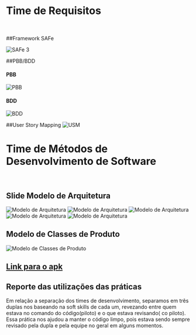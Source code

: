 # Time de Requisitos 
<br>

##Framework SAFe

![SAFe 3](./../img/safe_unidade_3.png)

##PBB/BDD

#### PBB
![PBB](./../img/PBB.png)

#### BDD
![BDD](./../img/BDD.png)

##User Story Mapping
![USM](./../img/USM.png)

# Time de Métodos de Desenvolvimento de Software 
<br>

## Slide Modelo de Arquitetura


![Modelo de Arquitetura](./../img/1.png)
![Modelo de Arquitetura](./../img/2.png)
![Modelo de Arquitetura](./../img/3.png)
![Modelo de Arquitetura](./../img/4.png)
![Modelo de Arquitetura](./../img/5.png)

## Modelo de Classes de Produto

![Modelo de Classes de Produto](./../img/Diagrama_de_Classes.jpeg)

## [Link para o apk](https://drive.google.com/file/d/1Ca3aX9M5T_MvI0tYWR7n2OfCpfZ-7GbK/view?usp=sharing)


## Reporte das utilizações das práticas

Em relação a separação dos times de desenvolvimento, separamos em três duplas nos baseando na soft skills de cada um, revezando entre quem estava no comando do código(piloto) e o que estava revisando( co piloto). Essa prática nos ajudou a manter o código limpo, pois estava sendo sempre revisado pela dupla e pela equipe no geral em alguns momentos.